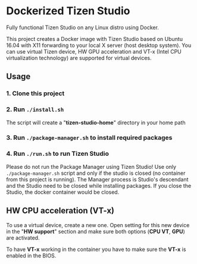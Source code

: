 # Dockerized Tizen Studio

Fully functional Tizen Studio on any Linux distro using Docker.

This project creates a Docker image with Tizen Studio based on Ubuntu 16.04 with X11 forwarding to your local X server (host desktop system). You can use virtual Tizen device, HW GPU acceleration and VT-x (Intel CPU virtualization technology) are supported for virtual devices.

## Usage 

### 1. Clone this project
### 2. Run `./install.sh`
The script will create a "**tizen-studio-home**" directory in your home path
### 3. Run `./package-manager.sh` to install required packages
### 4. Run `./run.sh` to run Tizen Studio

Please do not run the Package Manager using Tizen Studio! Use only `./package-manager.sh` script and only if the studio is closed (no container from this project is running). The Manager process is Studio's descendant and the Studio need to be closed while installing packages. If you close the Studio, the docker container would be closed.

## HW CPU acceleration (VT-x)

To use a virtual device, create a new one. Open setting for this new device in the "**HW support**" section and make sure both options (**CPU VT**, **GPU**) are activated.

To have **VT-x** working in the container you have to make sure the **VT-x** is enabled in the BIOS.

[//]: <> (
Background
This project uses abilities as:
Running GUI application in docker container and "**drawing**" it to your local machine's X server.
Docker with HW GPU acceleration
Docker with VT-x support
HW GPU acceleration)
[//]: <> (You have to run the container with '**--privileged --device=/dev/dri:/dev/dri**' params to make your GPUs available inside the container.
Add '**--net=host --env="DISPLAY" --volume="$HOME/.Xauthority:/root/.Xauthority:rw"** ' to expose the **DISPLAY** var and autorize to your host system's X server.)
[//]: <> (HW CPU acceleration VT-x
TODO and the container has installed KVM. pridat odkaz na zprovozneni VT-x na hostovi
)
